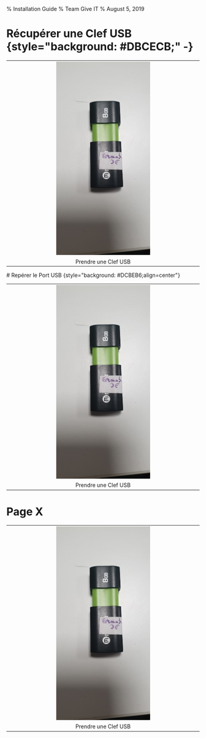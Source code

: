 % Installation Guide 
% Team Give IT
% August 5, 2019 

# Récupérer une Clef USB {style="background: #DBCECB;" -}

<table border="0" cellspacing="0" cellpadding="4" align="center" width="100%">
   <tr><td align="center"><img src="images/20181112_180236.jpg" width="50%"/></td></tr>
   <tr><td align="center">Prendre une Clef USB</tr>
</table>
# Repérer le Port USB {style="background: #DCBEB6;align=center"}

<table border="0" cellspacing="0" cellpadding="4" align="center" width="100%">
   <tr><td align="center"><img src="images/20181112_180236.jpg" width="50%"/></td></tr>
   <tr><td align="center">Prendre une Clef USB</tr>
</table>

<!-- ---------------PAGE ------------------------------------- -->
# Page X

<table border="0" cellspacing="0" cellpadding="4" align="center" width="100%">
   <tr><td align="center"><img src="images/20181112_180236.jpg" width="50%"/></td></tr>
   <tr><td align="center">Prendre une Clef USB</tr>
</table>

